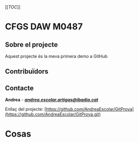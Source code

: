[[_TOC_]] 
# CFGS DAW M0487 
## Sobre el projecte 
Aquest projecte és la meva primera demo a GitHub 
## Contribuïdors 
## Contacte 
**Andrea** - ***andrea.escolar.artigas@ibadia.cat*** 

Enllaç del projecte: [https://github.com/AndreaEscolar/GitProva](https://github.com/AndreaEscolar/GitProva.git) 

# Cosas
